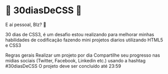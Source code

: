 # 🚀 30diasDeCSS 🚀
E aí pessoal, Blz? 🖖

30 dias de CSS3, é um desafio estou realizando para melhorar minhas habilidades de codificação fazendo mini projetos diarios utilizando HTML5 e CSS3

Regras gerais
Realizar um projeto por dia
Compartilhe seu progresso nas mídias sociais (Twitter, Facebook, Linkedin etc.) usando a hashtag #30diasDeCSS
O projeto deve ser concluído até 23:59
